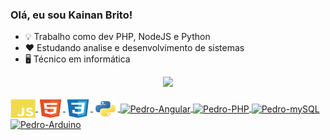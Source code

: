 ### Olá, eu sou Kainan Brito! 

- 💡 Trabalho como dev PHP, NodeJS e Python
- ❤️ Estudando analise e desenvolvimento de sistemas
- 🖥️ Técnico em informática

<!-- Sessão Git Stats -->
<div align="center">
  <a href="https://github.com/kainan0">
  <img height="180em" src="https://github-readme-stats.vercel.app/api?username=kainan&show_icons=true&theme=highcontrast&include_all_commits=true&count_private=true"/>
  <!--
  <img height="180em" src="https://github-readme-stats.vercel.app/api/top-langs/?username=kainan0&layout=compact&langs_count=7&theme=highcontrast"/>
  -->
</div>

<!-- Sessão dev Icons -->
<div style="display: inline_block"><br>
  <img align="center" alt="Pedro-Js" height="30" width="40" src="https://raw.githubusercontent.com/devicons/devicon/master/icons/javascript/javascript-plain.svg">
  <img align="center" alt="Pedro-HTML" height="30" width="40" src="https://raw.githubusercontent.com/devicons/devicon/master/icons/html5/html5-original.svg">
  <img align="center" alt="Pedro-CSS" height="30" width="40" src="https://raw.githubusercontent.com/devicons/devicon/master/icons/css3/css3-original.svg">
  <img align="center" alt="Pedro-Python" height="30" width="40" src="https://raw.githubusercontent.com/devicons/devicon/master/icons/python/python-original.svg">
  <img align="center" alt="Pedro-Angular" height="30" width="40" src="https://cdn.jsdelivr.net/gh/devicons/devicon/icons/angularjs/angularjs-original.svg">
  <img align="center" alt="Pedro-PHP" height="30" width="40" src="https://cdn.jsdelivr.net/gh/devicons/devicon/icons/php/php-plain.svg">
  <img align="center" alt="Pedro-mySQL" height="30" width="40" src="https://cdn.jsdelivr.net/gh/devicons/devicon/icons/mysql/mysql-original-wordmark.svg">
  <img align="center" alt="Pedro-Arduino" height="30" width="40" src="https://cdn.jsdelivr.net/gh/devicons/devicon/icons/nodejs/nodejs-original.svg">         
</div>
